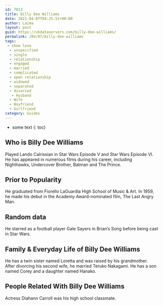 ```yaml
---
id: 7813
title: Billy Dee Williams
date: 2021-04-07T04:25:51+00:00
author: Laima
layout: post
guid: https://ukdataservers.com/billy-dee-williams/
permalink: /04/07/billy-dee-williams
tags:
 - show love
  - unspecified
  - single
  - relationship
  - engaged
  - married
  - complicated
  - open relationship
  - widowed
  - separated
  - divorced
   - Husband
  - Wife
  - Boyfriend
  - Girlfriend
category: Guides
---
```


* some text
{: toc}


## Who is Billy Dee Williams
                  
                  
                  
Played Lando Calrissian in Star Wars Episode V and Star Wars Episode VI. He has appeared in numerous films during his career, including Nighthawks, Undercover Brother, Batman and The Prince.
                  
              
            
              
            
                
                
                
## Prior to Popularity
                  
                  
                  
He graduated from Fiorello LaGuardia High School of Music & Art. In 1959, he made his debut in the Academy Award-nominated film, The Last Angry Man.
                  
              
            
              
            
                
                
                
## Random data
                  
                  
                  
He starred as a football player Gale Sayers in Brian&#8217;s Song before being cast in Star Wars.
                  
              
            
              
            
                
                
                
## Family & Everyday Life of Billy Dee Williams
                  
                  
                  
He has a twin sister named Loretta and was raised by his grandmother. After divorcing his second wife, he married Teruko Nakagami. He has a son named Corey and a daughter named Hanako.
                  
              
            
              
            
                
                
                
## People Related With Billy Dee Williams
                  
                  
                  
Actress Diahann Carroll was his high school classmate.
                  
              
            
              
            
                
              
            
              
              
            
            
              
            
          
          
          